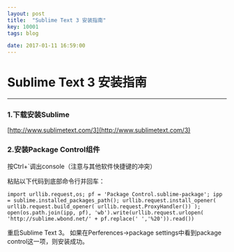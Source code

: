 ```yaml
---
layout: post
title:  "Sublime Text 3 安装指南"
key: 10001
tags: blog

date: 2017-01-11 16:59:00
---
```


# Sublime Text 3 安装指南

------

### 1.下载安装Sublime
[http://www.sublimetext.com/3](http://www.sublimetext.com/3)

### 2.安装Package Control组件

按Ctrl+`调出console（注意与其他软件快捷键的冲突）

粘贴以下代码到底部命令行并回车：

```
import urllib.request,os; pf = 'Package Control.sublime-package'; ipp = sublime.installed_packages_path(); urllib.request.install_opener( urllib.request.build_opener( urllib.request.ProxyHandler()) ); open(os.path.join(ipp, pf), 'wb').write(urllib.request.urlopen( 'http://sublime.wbond.net/' + pf.replace(' ','%20')).read())
```

重启Sublime Text 3。
如果在Perferences->package settings中看到package control这一项，则安装成功。
